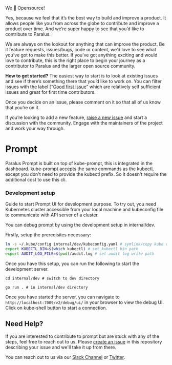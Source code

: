 We 💚 Opensource!

Yes, because we feel that it’s the best way to build and improve a product. It allows people like you from across the globe to contribute and improve a product over time. And we’re super happy to see that you’d like to contribute to Paralus.

We are always on the lookout for anything that can improve the product. Be it feature requests, issues/bugs, code or content, we’d love to see what you’ve got to make this better. If you’ve got anything exciting and would love to contribute, this is the right place to begin your journey as a contributor to Paralus and the larger open source community.

**How to get started?**
The easiest way to start is to look at existing issues and see if there’s something there that you’d like to work on. You can filter issues with the label [“[Good first issue](https://github.com/paralus/prompt/issues?q=is%3Aissue+is%3Aopen+label%3A%22good+first+issue%22)” which are relatively self sufficient issues and great for first time contributors.

Once you decide on an issue, please comment on it so that all of us know that you’re on it.

If you’re looking to add a new feature, [raise a new issue](https://github.com/paralus/prompt/issues/new) and start a discussion with the community. Engage with the maintainers of the project and work your way through.

# Prompt

Paralus Prompt is built on top of kube-prompt, this is integrated in the dashboard. kube-prompt accepts the same commands as the kubectl, except you don't need to provide the kubectl prefix. So it doesn't require the additional cost to use this cli.

### Development setup

Guide to start Prompt UI for development purpose. To try out, you need Kubernetes cluster accessible from your local machine and kubeconfig file to communicate with API server of a cluster.

You can debug prompt by using the development setup in internal/dev.

Firstly, setup the prereqisites necessary:

```bash
ln -s ~/.kube/config internal/dev/kubeconfig.yaml # symlink/copy kube config for use in debug
export KUBECTL_BIN=$(which kubectl) # set kubectl bin path
export AUDIT_LOG_FILE=$(pwd)/audit.log # set audit log write path
```

Once you have this setup, you can run the following to start the development server.

`cd internal/dev # switch to dev directory`

`go run . # in internal/dev directory`

Once you have started the server, you can navigate to `http://localhost:7009/v2/debug/ui/` in your browser to view the debug UI.
Click on kube-shell button to start a connection.

## Need Help?

If you are interested to contribute to prompt but are stuck with any of the steps, feel free to reach out to us. Please [create an issue](https://github.com/paralus/prompt/issues/new) in this repository describing your issue and we'll take it up from there.

You can reach out to us via our [Slack Channel](https://join.slack.com/t/paralus/shared_invite/zt-1a9x6y729-ySmAq~I3tjclEG7nDoXB0A) or [Twitter](https://twitter.com/paralus_).
